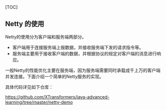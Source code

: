 

[TOC]

## Netty 的使用

Netty的使用分为客户端和服务端两部分。
- 客户端用于连接服务端上报数据，并接收服务端下发的请求指令等。
- 服务端主要用于接收客户端的数据，并根据协议的规定对客户端的消息进行响应。

一般Netty的性能优化主要在服务端，因为服务端需要同时承载成千上万的客户端并发连接。下面介绍一个简单的Netty服务的实现。

具体代码详见如下仓库：

https://github.com/XTransformers/java-advanced-learning/tree/master/netty-demo

